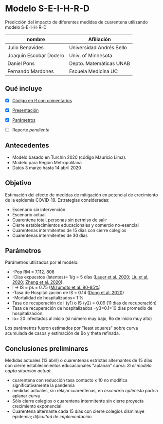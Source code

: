 
# Modelo S-E-I-H-R-D
Predicción del impacto de diferentes medidas de cuarentena utilizando modelo S-E-I-H-R-D

|nombre|Afiliación  |
|--|--|
|Julio Benavides|Universidad Andrés Bello|
|Joaquín Escobar Dodero|Univ. of Minnesota
|Daniel Pons|Depto. Matemáticas UNAB
|Fernando Mardones|Escuela Medicina UC
## Qué incluye

 - [x] [Código en R con comentarios](SEIHR_COVID_Chile/)
 - [x] [Presentación](presentaciones/)
 - [x] [Parámetros](parametros/)
 - [ ] Reporte *pendiente*


## Antecedentes
- Modelo basado en Turchin 2020 (código Mauricio Lima).
- Modelo para Región Metropolitana
- Datos 3 marzo hasta 14 abril 2020

## Objetivo
Estimación del efecto de medidas de mitigación en potencial de crecimiento de la epidemia COVID-19.
Estrategias consideradas:
 - Escenario sin intervención
 - Escenario actual
 - Cuarentena total, personas sin permiso de salir
 - Cierre establecimientos educacionales y comercio no-esencial
 - Cuarentenas intermitentes de 15 días con cierre colegios
 - Cuarentenas intermitentes de 30 días 

## Parámetros
Parámetros utilizados por el modelo:
 - -Pop RM = 7.112. 808
 - -Días expuestos (latentes)= 1/g = 5 días ([Lauer et al. 2020](https://annals.org/aim/fullarticle/2762808/incubation-period-coronavirus-disease-2019-covid-19-from-publicly-reported); [Liu et al. 2020](https://wellcomeopenresearch.org/articles/5-58); [Zheng et al. 2020](https://www.ijidonline.com/article/S1201-9712(20)30179-X/fulltext)). 
 - I -> IS = ps = 0.75  ([Mizumoto et al. 80-85%](https://www.eurosurveillance.org/content/10.2807/1560-7917.ES.2020.25.10.2000180))
 - -Tasa de Hospitalización de IS =  0.14 ([Dong et al. 2020](https://www.thelancet.com/journals/laninf/article/PIIS1473-3099(20)30120-1/fulltext)) 
 - -Mortalidad de hospitalizados= 1 %
 - Tasa de recuperación de I  (y1) o IS (y2) = 0.09 (11 días de recuperación)
 - Tasa de recuperación de hospitalizados =y3=0.1=10 días promedio de hospitalización
 - Io= 20 infectados al inicio (si número muy bajo, Ro de inicio muy alto)
 
 Los parámetros fueron estimados por "least squares" sobre curva acumulada de casos y estimación de Bo y theta refinada.

## Conclusiones preliminares
Medidas actuales (13 abril) o cuarentenas estrictas alternantes de 15 días con cierre establecimientos educacionales "aplanan" curva. 
*Si el modelo capta situación actual*:

 - cuarentena con reducción tasa contacto x 10 no modifica significativamente la pandemia
 - medidas actuales, sin relajar cuarentenas, en *escenario optimista* podría aplanar curva
 - Sólo cierre colegios o cuarentena intermitente sin cierre proyecta crecimiento exponencial
 - Cuarentena alternante cada 15 días con cierre colegios disminuye epidemia; *dificultad de implementación*

